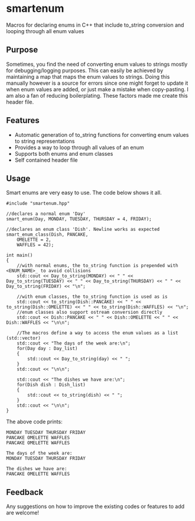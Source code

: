 # smartenum
Macros for declaring enums in C++ that include to_string conversion and looping through all enum values

## Purpose
Sometimes, you find the need of converting enum values to strings mostly for debugging/logging purposes. This can easily be achieved by maintaining a map that maps the enum values to strings. Doing this manually however is a source for errors since one might forget to update it when enum values are added, or just make a mistake when copy-pasting. I am also a fan of reducing boilerplating. These factors made me create this header file.

## Features
* Automatic generation of to_string functions for converting enum values to string representations
* Provides a way to loop through all values of an enum
* Supports both enums and enum classes
* Self contained header file

## Usage
Smart enums are very easy to use. The code below shows it all.

```
#include "smartenum.hpp"

//declares a normal enum 'Day'
smart_enum(Day, MONDAY, TUESDAY, THURSDAY = 4, FRIDAY);

//declares an enum class 'Dish'. Newline works as expected
smart_enum_class(Dish, PANCAKE,
    OMELETTE = 2,
    WAFFLES = 42);

int main()
{
    //with normal enums, the to_string function is prepended with <ENUM_NAME>_ to avoid collisions
    std::cout << Day_to_string(MONDAY) << " " << Day_to_string(TUESDAY) << " " << Day_to_string(THURSDAY) << " " << Day_to_string(FRIDAY) << "\n";

    //with enum classes, the to_string function is used as is
    std::cout << to_string(Dish::PANCAKE) << " " << to_string(Dish::OMELETTE) << " " << to_string(Dish::WAFFLES) << "\n";
    //enum classes also support ostream conversion directly
    std::cout << Dish::PANCAKE << " " << Dish::OMELETTE << " " << Dish::WAFFLES << "\n\n";

    //The macros define a way to access the enum values as a list (std::vector)
    std::cout << "The days of the week are:\n";
    for(Day day : Day_list)
    {   
        std::cout << Day_to_string(day) << " ";
    }   
    std::cout << "\n\n";

    std::cout << "The dishes we have are:\n";
    for(Dish dish : Dish_list)
    {   
        std::cout << to_string(dish) << " ";
    }   
    std::cout << "\n\n";
}
```

The above code prints:

```
MONDAY TUESDAY THURSDAY FRIDAY
PANCAKE OMELETTE WAFFLES
PANCAKE OMELETTE WAFFLES

The days of the week are:
MONDAY TUESDAY THURSDAY FRIDAY 

The dishes we have are:
PANCAKE OMELETTE WAFFLES
```

## Feedback
Any suggestions on how to improve the existing codes or features to add are welcome!
